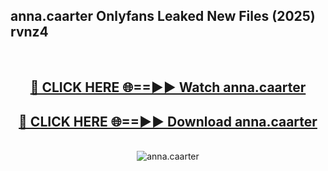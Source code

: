 <h2>anna.caarter Onlyfans Leaked New Files (2025) rvnz4</h2>
<br>
<div align="center">
<h2><a href="https://mediafiles.top/anna.caarter&ref=git" rel="nofollow">🔴 CLICK HERE 🌐==►► Watch anna.caarter</a></h2>
<h2><a href="https://mediafiles.top/anna.caarter&ref=git" rel="nofollow">🔴 CLICK HERE 🌐==►► Download anna.caarter</a></h2>
<br>
<a href="https://mediafiles.top/anna.caarter&ref=git" rel="nofollow" data-target="animated-image.originalLink"><img src="https://i.ibb.co.com/xMMVF88/686577567.gif" alt="anna.caarter" style="max-width: 100%; display: inline-block;" data-target="animated-image.originalImage"></a>
</div>
<br>
<br>